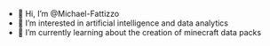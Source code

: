 - 👋 Hi, I’m @Michael-Fattizzo
- 👀 I’m interested in artificial  intelligence and data analytics
- 🌱 I’m currently learning about the creation of minecraft data packs 

<!---
Michael-Fattizzo/Michael-Fattizzo is a ✨ special ✨ repository because its `README.md` (this file) appears on your GitHub profile.
You can click the Preview link to take a look at your changes.
--->
